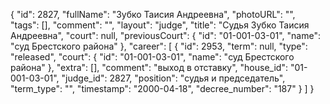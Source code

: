 {
    "id": 2827,
    "fullName": "Зубко Таисия Андреевна",
    "photoURL": "",
    "tags": [],
    "comment": "",
    "layout": "judge",
    "title": "Судья Зубко Таисия Андреевна",
    "court": null,
    "previousCourt": {
        "id": "01-001-03-01",
        "name": "суд Брестского района"
    },
    "career": [
        {
            "id": 2953,
            "term": null,
            "type": "released",
            "court": {
                "id": "01-001-03-01",
                "name": "суд Брестского района"
            },
            "extra": [],
            "comment": "выход в отставку",
            "house_id": "01-001-03-01",
            "judge_id": 2827,
            "position": "судья и председатель",
            "term_type": "",
            "timestamp": "2000-04-18",
            "decree_number": "187"
        }
    ]
}